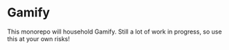 # Gamify

This monorepo will household Gamify. Still a lot of work in progress, so use this at your own risks!
